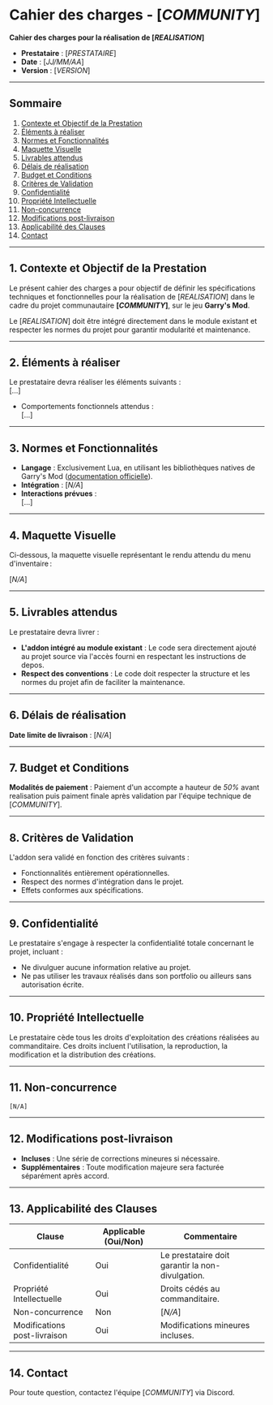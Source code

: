 # Cahier des charges - [*COMMUNITY*]

**Cahier des charges pour la réalisation de [*REALISATION*]**  

- **Prestataire** : [*PRESTATAIRE*]  
- **Date** :        [*JJ/MM/AA*]  
- **Version** :     [*VERSION*] 

---

## Sommaire  
1. [Contexte et Objectif de la Prestation](#1-contexte-et-objectif-de-la-prestation)  
2. [Éléments à réaliser](#2-éléments-à-réaliser)  
3. [Normes et Fonctionnalités](#3-normes-et-fonctionnalités)    
4. [Maquette Visuelle](#4-maquette-visuelle)  
5. [Livrables attendus](#5-livrables-attendus)  
6. [Délais de réalisation](#6-délais-de-réalisation)  
7. [Budget et Conditions](#7-budget-et-conditions)  
8. [Critères de Validation](#8-critères-de-validation)  
9. [Confidentialité](#9-confidentialité)  
10. [Propriété Intellectuelle](#10-propriété-intellectuelle)  
11. [Non-concurrence](#11-non-concurrence)  
12. [Modifications post-livraison](#12-modifications-post-livraison)  
13. [Applicabilité des Clauses](#13-applicabilité-des-clauses)  
14. [Contact](#14-contact)  

---

## 1. Contexte et Objectif de la Prestation  
Le présent cahier des charges a pour objectif de définir les spécifications techniques et fonctionnelles pour la réalisation de [*REALISATION*] dans le cadre du projet communautaire **[*COMMUNITY*]**, sur le jeu **Garry's Mod**.  

Le [*REALISATION*] doit être intégré directement dans le module existant et respecter les normes du projet pour garantir modularité et maintenance.

---

## 2. Éléments à réaliser  
Le prestataire devra réaliser les éléments suivants :  
	[...]

- Comportements fonctionnels attendus :  
	[...]

---

## 3. Normes et Fonctionnalités  
- **Langage** : Exclusivement Lua, en utilisant les bibliothèques natives de Garry's Mod ([documentation officielle](https://wiki.facepunch.com/gmod/)).  
- **Intégration** : [*N/A*]  
- **Interactions prévues** :  
	[...]

---

## 4. Maquette Visuelle  
Ci-dessous, la maquette visuelle représentant le rendu attendu du menu d'inventaire :  

[*N/A*]

---

## 5. Livrables attendus  
Le prestataire devra livrer :  
- **L'addon intégré au module existant** : Le code sera directement ajouté au projet source via l'accès fourni en respectant les instructions de depos.  
- **Respect des conventions** : Le code doit respecter la structure et les normes du projet afin de faciliter la maintenance.  

---

## 6. Délais de réalisation  
**Date limite de livraison** : [*N/A*]  

---

## 7. Budget et Conditions  
**Modalités de paiement** : Paiement d'un accompte a hauteur de *50%* avant realisation puis paiment finale après validation par l'équipe technique de [*COMMUNITY*].  

---

## 8. Critères de Validation  
L'addon sera validé en fonction des critères suivants :  
- Fonctionnalités entièrement opérationnelles.  
- Respect des normes d'intégration dans le projet.  
- Effets conformes aux spécifications.  

---

## 9. Confidentialité  
Le prestataire s'engage à respecter la confidentialité totale concernant le projet, incluant :  
- Ne divulguer aucune information relative au projet.  
- Ne pas utiliser les travaux réalisés dans son portfolio ou ailleurs sans autorisation écrite.  

---

## 10. Propriété Intellectuelle  
Le prestataire cède tous les droits d'exploitation des créations réalisées au commanditaire. Ces droits incluent l'utilisation, la reproduction, la modification et la distribution des créations.  

---

## 11. Non-concurrence  
	[N/A]  

---

## 12. Modifications post-livraison  
- **Incluses** : Une série de corrections mineures si nécessaire.  
- **Supplémentaires** : Toute modification majeure sera facturée séparément après accord.  

---

## 13. Applicabilité des Clauses  
| Clause                        | Applicable (Oui/Non)  | Commentaire           |  
|-------------------------------|-----------------------|-----------------------|  
| Confidentialité               | Oui                   | Le prestataire doit garantir la non-divulgation. |  
| Propriété Intellectuelle      | Oui                   | Droits cédés au commanditaire. |  
| Non-concurrence               | Non                   | [*N/A*] |  
| Modifications post-livraison  | Oui                   | Modifications mineures incluses. |  

---

## 14. Contact  
Pour toute question, contactez l'équipe [*COMMUNITY*] via Discord.   